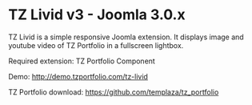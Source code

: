 # TZ Livid v3 - Joomla 3.0.x

TZ Livid is a simple responsive Joomla extension. It displays image and youtube video of TZ Portfolio in a fullscreen lightbox.

Required extension: TZ Portfolio Component

Demo: http://demo.tzportfolio.com/tz-livid

TZ Portfolio download: https://github.com/templaza/tz_portfolio
